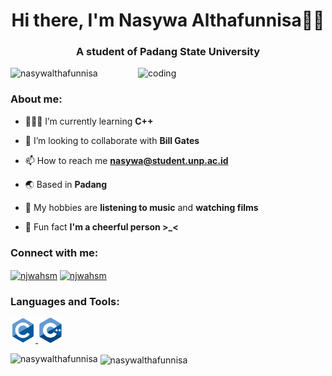 <h1 align="center">Hi there, I'm Nasywa Althafunnisa🙌🏻</h1>
<h3 align="center">A student of Padang State University</h3>


<img align="right" alt="coding" width="300" src="https://github.com/user-attachments/assets/4530196e-c62c-40c8-ac92-43ce3aa456fe">

<p align="left"> <img src="https://komarev.com/ghpvc/?username=nasywalthafunnisa&label=Profile%20views&color=0e75b6&style=flat" alt="nasywalthafunnisa" /> </p>

<h3 align="left">About me:</h3>

- 👩🏻‍💻 I’m currently learning **C++**

- 👯 I’m looking to collaborate with **Bill Gates**

- 📫 How to reach me **nasywa@student.unp.ac.id**

- 🌏 Based in **Padang**

- 📁 My hobbies are **listening to music** and **watching films**

- 🌟 Fun fact **I'm a cheerful person >_<**


<h3 align="left">Connect with me:</h3>
<p align="left">
<a href="https://instagram.com/njwahsm" target="blank"><img align="center" src="https://raw.githubusercontent.com/rahuldkjain/github-profile-readme-generator/master/src/images/icons/Social/instagram.svg" alt="njwahsm" height="30" width="40" /></a>
<a href="https://twitter.com/njwahsm" target="blank"><img align="center" src="https://raw.githubusercontent.com/rahuldkjain/github-profile-readme-generator/master/src/images/icons/Social/twitter.svg" alt="njwahsm" height="30" width="40" /></a>
</p>

<h3 align="left">Languages and Tools:</h3>
<p align="left"> <a href="https://www.cprogramming.com/" target="_blank" rel="noreferrer"> <img src="https://raw.githubusercontent.com/devicons/devicon/master/icons/c/c-original.svg" alt="c" width="40" height="40"/> </a> <a href="https://www.w3schools.com/cpp/" target="_blank" rel="noreferrer"> <img src="https://raw.githubusercontent.com/devicons/devicon/master/icons/cplusplus/cplusplus-original.svg" alt="cplusplus" width="40" height="40"/> </a> </p>

<p><img align="left" src="https://github-readme-stats.vercel.app/api/top-langs?username=nasywalthafunnisa&show_icons=true&locale=en&layout=compact" alt="nasywalthafunnisa" /></p>

<p>&nbsp;<img align="center" src="https://github-readme-stats.vercel.app/api?username=nasywalthafunnisa&show_icons=true&locale=en" alt="nasywalthafunnisa" /></p>
